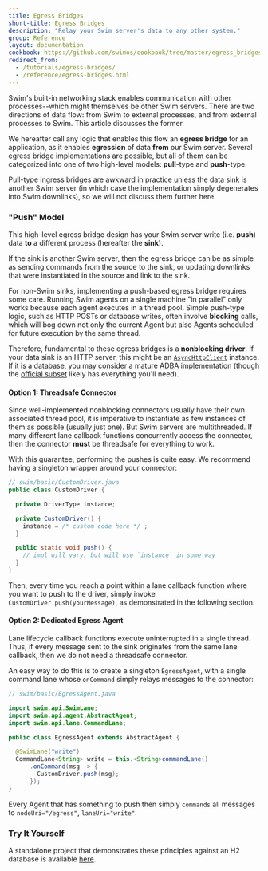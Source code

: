 ```yaml
---
title: Egress Bridges
short-title: Egress Bridges
description: "Relay your Swim server's data to any other system."
group: Reference
layout: documentation
cookbook: https://github.com/swimos/cookbook/tree/master/egress_bridges
redirect_from:
  - /tutorials/egress-bridges/
  - /reference/egress-bridges.html
---
```


Swim's built-in networking stack enables communication with other processes--which might themselves be other Swim servers. There are two directions of data flow: from Swim to external processes, and from external processes to Swim. This article discusses the former.

We hereafter call any logic that enables this flow an **egress bridge** for an application, as it enables **egression** of data **from** our Swim server. Several egress bridge implementations are possible, but all of them can be categorized into one of two high-level models: **pull**-type and **push**-type.

Pull-type ingress bridges are awkward in practice unless the data sink is another Swim server (in which case the implementation simply degenerates into Swim downlinks), so we will not discuss them further here.

### "Push" Model

This high-level egress bridge design has your Swim server write (i.e. **push**) data **to** a different process (hereafter the **sink**).

If the sink is another Swim server, then the egress bridge can be as simple as sending commands from the source to the sink, or updating downlinks that were instantiated in the source and link to the sink.

For non-Swim sinks, implementing a push-based egress bridge requires some care. Running Swim agents on a single machine "in parallel" only works because each agent executes in a thread pool. Simple push-type logic, such as HTTP POSTs or database writes, often involve **blocking** calls, which will bog down not only the current Agent but also Agents scheduled for future execution by the same thread.

Therefore, fundamental to these egress bridges is a **nonblocking driver**. If your data sink is an HTTP server, this might be an [`AsyncHttpClient`](https://github.com/AsyncHttpClient/async-http-client) instance. If it is a database, you may consider a mature [ADBA](https://blogs.oracle.com/java/post/asynchronous-database-access-api-adba) implementation (though the [official subset](https://github.com/oracle/oracle-db-examples/tree/master/java/AoJ) likely has everything you'll need).

#### Option 1: Threadsafe Connector

Since well-implemented nonblocking connectors usually have their own associated thread pool, it is imperative to instantiate as few instances of them as possible (usually just one). But Swim servers are multithreaded. If many different lane callback functions concurrently access the connector, then the connector **must** be threadsafe for everything to work.

With this guarantee, performing the pushes is quite easy. We recommend having a singleton wrapper around your connector:

```java
// swim/basic/CustomDriver.java
public class CustomDriver {

  private DriverType instance;

  private CustomDriver() {
    instance = /* custom code here */ ;
  }

  public static void push() {
    // impl will vary, but will use `instance` in some way
  }
}
```

Then, every time you reach a point within a lane callback function where you want to push to the driver, simply invoke `CustomDriver.push(yourMessage)`, as demonstrated in the following section.

#### Option 2: Dedicated Egress Agent

Lane lifecycle callback functions execute uninterrupted in a single thread. Thus, if every message sent to the sink originates from the same lane callback, then we do not need a threadsafe connector.

An easy way to do this is to create a singleton `EgressAgent`, with a single command lane whose `onCommand` simply relays messages to the connector:

```java
// swim/basic/EgressAgent.java

import swim.api.SwimLane;
import swim.api.agent.AbstractAgent;
import swim.api.lane.CommandLane;

public class EgressAgent extends AbstractAgent {

  @SwimLane("write")
  CommandLane<String> write = this.<String>commandLane()
      .onCommand(msg -> {
        CustomDriver.push(msg);
      });
}
```

Every Agent that has something to push then simply `commands` all messages to `nodeUri="/egress"`, `laneUri="write"`.

### Try It Yourself

A standalone project that demonstrates these principles against an H2 database is available [here](https://github.com/swimos/cookbook/tree/master/egress_bridges).
